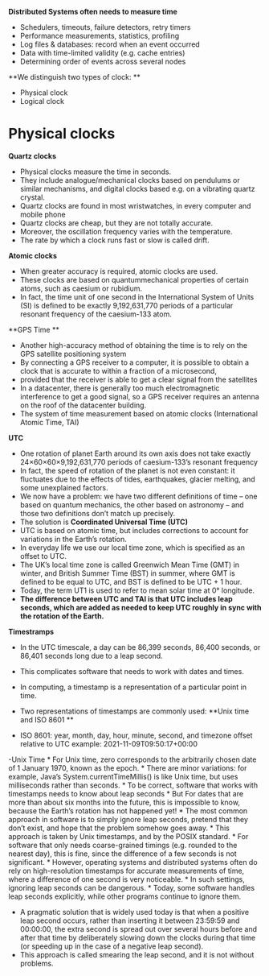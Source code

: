 **Distributed Systems often needs to measure time**

- Schedulers, timeouts, failure detectors, retry timers
- Performance measurements, statistics, profiling
- Log files & databases: record when an event occurred
- Data with time-limited validity (e.g. cache entries)
- Determining order of events across several nodes

**We distinguish two types of clock: **

- Physical clock
- Logical clock

# Physical clocks

**Quartz clocks**

- Physical clocks measure the time in seconds.
- They include analogue/mechanical clocks based on pendulums or similar mechanisms,
 and digital clocks based e.g. on a vibrating quartz crystal.
- Quartz clocks are found in most wristwatches, in every computer and mobile phone
- Quartz clocks are cheap, but they are not totally accurate. 
- Moreover, the oscillation frequency varies with the temperature.
- The rate by which a clock runs fast or slow is called drift.

**Atomic clocks**

- When greater accuracy is required, atomic clocks are used. 
- These clocks are based on quantummechanical properties of certain atoms, such as caesium or rubidium.
- In fact, the time unit of one second
in the International System of Units (SI) is defined to be exactly 9,192,631,770 periods of a particular
resonant frequency of the caesium-133 atom.


**GPS Time **

- Another high-accuracy method of obtaining the time is to rely on the GPS satellite positioning system
- By connecting a GPS receiver to a computer, it is possible to obtain a clock
that is accurate to within a fraction of a microsecond,
- provided that the receiver is able to get a clear
signal from the satellites
-  In a datacenter, there is generally too much electromagnetic interference to get
a good signal, so a GPS receiver requires an antenna on the roof of the datacenter building.
- The system of time measurement based on atomic clocks (International Atomic Time, TAI)

**UTC**

- One rotation of planet Earth around its own axis does not take exactly 24×60×60×9,192,631,770 periods
of caesium-133’s resonant frequency
- In fact, the speed of rotation of the planet is not even constant:
it fluctuates due to the effects of tides, earthquakes, glacier melting, and some unexplained factors.
- We now have a problem: we have two different definitions of time – one based on quantum mechanics, the
other based on astronomy – and those two definitions don’t match up precisely.
- The solution is **Coordinated Universal Time (UTC)**
- UTC is based on atomic time, but includes
corrections to account for variations in the Earth’s rotation.
-  In everyday life we use our local time zone, which is specified as an offset to UTC.
- The UK’s local time zone is called Greenwich Mean Time (GMT) in winter, and British Summer Time
(BST) in summer, where GMT is defined to be equal to UTC, and BST is defined to be UTC + 1 hour.
- Today, the term UT1 is used to refer to mean solar time at 0° longitude.
- **The difference between UTC and TAI is that UTC includes leap seconds, which are added as needed
to keep UTC roughly in sync with the rotation of the Earth.**

**Timestramps**

- In the UTC timescale, a day can be 86,399 seconds, 86,400 seconds, or 86,401 seconds long due
to a leap second.
- This complicates software that needs to work with dates and times.
- In computing, a timestamp is a representation of a particular point in time.
- Two representations
of timestamps are commonly used: **Unix time and ISO 8601 **

-  ISO 8601: year, month, day, hour, minute, second, and
timezone offset relative to UTC
example: 2021-11-09T09:50:17+00:00

-Unix Time 
    * For Unix time, zero corresponds to the
arbitrarily chosen date of 1 January 1970, known as the epoch.
    * There are minor variations: for example,
Java’s System.currentTimeMillis() is like Unix time, but uses milliseconds rather than seconds.
    * To be correct, software that works with timestamps needs to know about leap seconds
    * But For dates that are more than about six months into
the future, this is impossible to know, because the Earth’s rotation has not happened yet!
    * The most common approach in software is to simply ignore leap seconds, pretend that they don’t
exist, and hope that the problem somehow goes away.
    * This approach is taken by Unix timestamps, and
by the POSIX standard.
    *  For software that only needs coarse-grained timings (e.g. rounded to the nearest
day), this is fine, since the difference of a few seconds is not significant.
    * However, operating systems and distributed systems often do rely on high-resolution timestamps for
accurate measurements of time, where a difference of one second is very noticeable.
    * In such settings,
ignoring leap seconds can be dangerous.
    * Today, some software handles leap seconds explicitly, while other programs continue to ignore them.

- A pragmatic solution that is widely used today is that when a positive leap second occurs, rather than
inserting it between 23:59:59 and 00:00:00, the extra second is spread out over several hours before and
after that time by deliberately slowing down the clocks during that time (or speeding up in the case of a
negative leap second). 
- This approach is called smearing the leap second, and it is not without problems.







